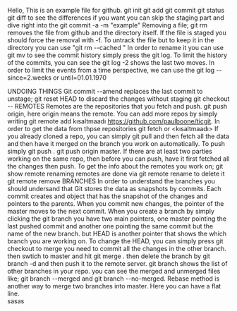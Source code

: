 Hello,
This is an example file for github. 
git init
git add 
git commit
git status
git diff to see the differences
if you want you can skip the staging part and dive right into the git commit -a -m "example"
Removing a file; git rm removes the file from github and the directory itself. If the file is staged you should force the removal with -f. 
To untrack the file but to keep it in the directory you can use "git rm --cached <file>"
In order to rename it you can use git mv <file> <filenewname> 
to see the commit history simply press the git log. To limit the history of the commits, you can see the git log -2 shows the last two moves. 
In order to limit the events from a time perspective, we can use the git log --since=2.weeks or until=01.01.1970

UNDOING THINGS
Git commit --amend replaces the last commit
to unstage; git reset HEAD <filename>
to discard the changes without staging git checkout --<file>
REMOTES
Remotes are the repositories that you fetch and push. git push origin, here origin means the remote. You can add more repos by simply writing git remote add kısaltmaadı https://github.com/paulboone/ticgit.
In order to get the data from thpse repositories git fetch <url> or <kısaltmaadı>
If you already cloned a repo, you can simply git pull and then fetch all the data and then have it merged on the branch you work on automatically. 
To push simply git push <remote> <branch>. git push origin master. If there are at least two parties working on the same repo, then before you can push, have it first fetched all the changes then push. 
To get the info about the remotes you work on; git show remote <remotename>
renaming remotes are done via git remote rename <froma> <tob>
to delete it git remote remove <name>
BRANCHES
In order to understand the branches you should undersand that Git stores the data as snapshots by commits. Each commit creates and object that has the snapshot of the changes and pointers to the parents. When you commit new changes, the pointer of the master moves to the next commit. When you create a branch by simply clicking the git branch <name> you have two main pointers, one master pointing the last pushed commit and another one pointing the  same commit but the name of the new branch. but HEAD is another pointer that shows the which branch you are working on. To change the HEAD, you can simply press git checkout <branchname>
to merge you need to commit all the changes in the other branch. then swtich to master and hit git merge <branchname>. then delete the branch by git branch -d <branchname> and then push it to the remote server. 
 git branch shows the list of other branches in your repo. you can see the merged and unmerged files like; git branch --merged and git branch --no-merged. 
Rebase method is another way to merge two branches into master. Here you can have a flat line.   
sasas
  



